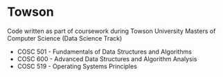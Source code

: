 # Towson
Code written as part of coursework during Towson University Masters of Computer Science (Data Science Track)

* COSC 501 - Fundamentals of Data Structures and Algorithms
* COSC 600 - Advanced Data Structures and Algorithm Analysis
* COSC 519 - Operating Systems Principles
